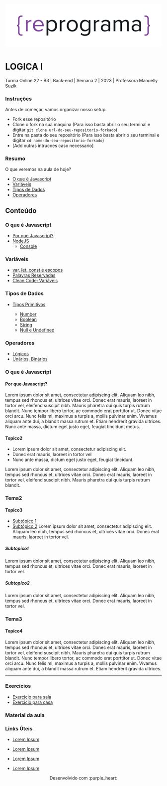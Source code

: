 <h1 align="center">
  <img src="assets/reprograma-fundos-claros.png" alt="logo reprograma" width="500">
</h1>

# LOGICA I

Turma Online 22 - B3 | Back-end | Semana 2 | 2023 | Professora Manuelly Suzik

### Instruções

Antes de começar, vamos organizar nosso setup.

* Fork esse repositório
* Clone o fork na sua máquina (Para isso basta abrir o seu terminal e digitar `git clone url-do-seu-repositorio-forkado`)
* Entre na pasta do seu repositório (Para isso basta abrir o seu terminal e digitar `cd nome-do-seu-repositorio-forkado`)
* [Add outras intrucoes caso necessario]

### Resumo

O que veremos na aula de hoje?

* [O que é Javascript](#Javascript)
* [Variáveis](#variaveis)
* [Tipos de Dados](#tiposdedados)
* [Operadores](#operadores)

## Conteúdo

### O que é Javascript

* [Por que Javascript?](#porquejavascript)
* [NodeJS](#nodejs)
  * [Console](#console)

### Variáveis

* [var, let, const e escopos](#topico3)
* [Palavras Reservadas](#subtopico1)
* [Clean Code: Variáveis](#subtopico1)

### Tipos de Dados

* [Tipos Primitivos](#topico3)

  * [Number](#subtopico1)
  * [Boolean](#subtopico1)
  * [String](#subtopico2)
  * [Null e Undefined](#subtopico2)

### Operadores

* [Lógicos](#topico4)
* [Unários, Binários](#topico4)

### O que é Javascript

#### Por que Javascript?

Lorem ipsum dolor sit amet, consectetur adipiscing elit. Aliquam leo nibh, tempus sed rhoncus et, ultrices vitae orci. Donec erat mauris, laoreet in tortor vel, eleifend suscipit nibh. Mauris pharetra dui quis turpis rutrum blandit. Nunc tempor libero tortor, ac commodo erat porttitor ut. Donec vitae orci arcu. Nunc felis mi, maximus a turpis a, mollis pulvinar enim. Vivamus aliquam ante dui, a blandit massa rutrum et. Etiam hendrerit gravida ultrices. Nunc ante massa, dictum eget justo eget, feugiat tincidunt metus.

#### Topico2

* Lorem ipsum dolor sit amet, consectetur adipiscing elit.
* Donec erat mauris, laoreet in tortor vel
* Nunc ante massa, dictum eget justo eget, feugiat tincidunt.

Lorem ipsum dolor sit amet, consectetur adipiscing elit. Aliquam leo nibh, tempus sed rhoncus et, ultrices vitae orci. Donec erat mauris, laoreet in tortor vel, eleifend suscipit nibh. Mauris pharetra dui quis turpis rutrum blandit.

### Tema2

#### Topico3

* [Subtópico 1](#subtopico1)
* [Subtópico 2](#subtopico2)
Lorem ipsum dolor sit amet, consectetur adipiscing elit. Aliquam leo nibh, tempus sed rhoncus et, ultrices vitae orci. Donec erat mauris, laoreet in tortor vel.

##### Subtopico1

Lorem ipsum dolor sit amet, consectetur adipiscing elit. Aliquam leo nibh, tempus sed rhoncus et, ultrices vitae orci. Donec erat mauris, laoreet in tortor vel.

##### Subtopico2

Lorem ipsum dolor sit amet, consectetur adipiscing elit. Aliquam leo nibh, tempus sed rhoncus et, ultrices vitae orci. Donec erat mauris, laoreet in tortor vel.

### Tema3

#### Topico4

Lorem ipsum dolor sit amet, consectetur adipiscing elit. Aliquam leo nibh, tempus sed rhoncus et, ultrices vitae orci. Donec erat mauris, laoreet in tortor vel, eleifend suscipit nibh. Mauris pharetra dui quis turpis rutrum blandit. Nunc tempor libero tortor, ac commodo erat porttitor ut. Donec vitae orci arcu. Nunc felis mi, maximus a turpis a, mollis pulvinar enim. Vivamus aliquam ante dui, a blandit massa rutrum et. Etiam hendrerit gravida ultrices.

***

### Exercícios

* [Exercicio para sala](https://github.com/mflilian/repo-example/tree/main/exercicios/para-sala)
* [Exercicio para casa](https://github.com/mflilian/repo-example/tree/main/exercicios/para-casa)

### Material da aula

### Links Úteis

* [Lorem Ipsum](https://www.lipsum.com/feed/html)

* [Lorem Ipsum](https://www.lipsum.com/feed/html)
* [Lorem Ipsum](https://www.lipsum.com/feed/html)
* [Lorem Ipsum](https://www.lipsum.com/feed/html)

<p align="center">
Desenvolvido com :purple_heart:  
</p>
